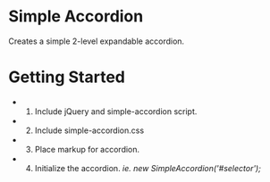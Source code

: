 Simple Accordion
================

Creates a simple 2-level expandable accordion.


Getting Started
================

- 1. Include jQuery and simple-accordion script.
- 2. Include simple-accordion.css
- 3. Place markup for accordion.
- 4. Initialize the accordion. *ie. new SimpleAccordion('#selector');*

